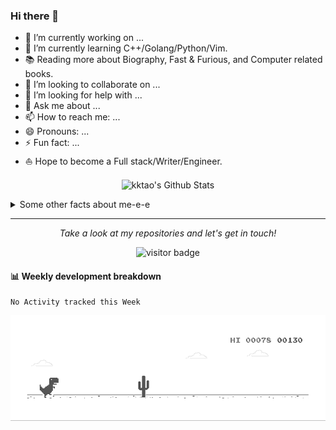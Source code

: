### Hi there 👋

<!--
**kktao/kktao** is a ✨ _special_ ✨ repository because its `README.md` (this file) appears on your GitHub profile.

Here are some ideas to get you started:
-->

* 🔭  I’m currently working on ...
* 🌱  I’m currently learning C++/Golang/Python/Vim.
* 📚  Reading more about Biography, Fast & Furious, and Computer related books.
* 👯  I’m looking to collaborate on ...
* 🤔  I’m looking for help with ...
* 💬  Ask me about ...
* 📫  How to reach me: ...
* 😄  Pronouns: ...
* ⚡  Fun fact: ...
* ⛵  Hope to become a Full stack/Writer/Engineer.

<p align="center">
<img align="center" src="https://github-readme-stats.vercel.app/api?username=kktao&show_icons=true&count_private=true&include_all_commits=true&line_height=21" alt="kktao's Github Stats" />
</p>

<details>
  <summary>Some other facts about me-e-e</summary>
  <br>

* 🎉   ...
* 🍎   ...

<p align="center">
<img align="center" src="https://github-readme-stats.vercel.app/api/top-langs/?username=kktao&show_icons=true&line_height=21" />
</p>

</details>
  
<hr>

<p align="center">
  <i>Take a look at my repositories and let's get in touch!</i>

  <p  align="center">
  <img src="https://visitor-badge.laobi.icu/badge?page_id=kktao.kktao" alt="visitor badge"/>       
  </p>
</p>

#### :bar_chart: Weekly development breakdown

<!--START_SECTION:waka-->
```text
No Activity tracked this Week
```
<!--END_SECTION:waka-->

![Dino](https://raw.githubusercontent.com/praveenscience/praveenscience/master/dino.gif)
